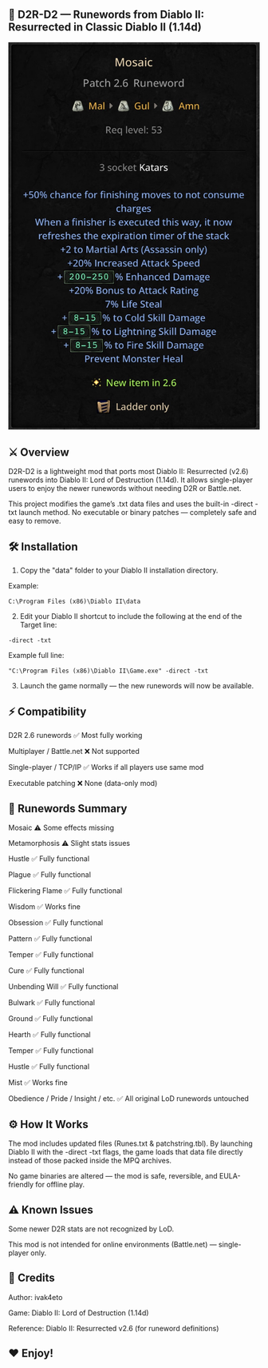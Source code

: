 ## 🧩 D2R-D2 — Runewords from Diablo II: Resurrected in Classic Diablo II (1.14d)

![D2R](https://github.com/ivak4eto/d2r-d2/blob/main/IMG_0671.jpeg)


## ⚔️ Overview

D2R-D2 is a lightweight mod that ports most Diablo II: Resurrected (v2.6) runewords into Diablo II: Lord of Destruction (1.14d).
It allows single-player users to enjoy the newer runewords without needing D2R or Battle.net.

This project modifies the game’s .txt data files and uses the built-in -direct -txt launch method.
No executable or binary patches — completely safe and easy to remove.

## 🛠️ Installation

1. Copy the "data" folder to your Diablo II installation directory.

Example:

```shell
C:\Program Files (x86)\Diablo II\data
```

2. Edit your Diablo II shortcut to include the following at the end of the Target line:

```shell
-direct -txt
```

Example full line:

```shell
"C:\Program Files (x86)\Diablo II\Game.exe" -direct -txt
```

3. Launch the game normally — the new runewords will now be available.


## ⚡ Compatibility

D2R 2.6 runewords	✅ Most fully working

Multiplayer / Battle.net	❌ Not supported

Single-player / TCP/IP	✅ Works if all players use same mod

Executable patching	❌ None (data-only mod)


## 💎 Runewords Summary


Mosaic	⚠️	Some effects missing

Metamorphosis	⚠️	Slight stats issues

Hustle	✅	Fully functional

Plague	✅	Fully functional

Flickering Flame	✅	Fully functional

Wisdom	✅	Works fine

Obsession	✅	Fully functional

Pattern	✅	Fully functional

Temper	✅	Fully functional

Cure	✅	Fully functional

Unbending Will	✅	Fully functional

Bulwark	✅	Fully functional

Ground	✅	Fully functional

Hearth	✅	Fully functional

Temper	✅	Fully functional

Hustle	✅	Fully functional

Mist	✅	Works fine

Obedience / Pride / Insight / etc.	✅	All original LoD runewords untouched


## ⚙️ How It Works

The mod includes updated files (Runes.txt & patchstring.tbl). By launching Diablo II with the -direct -txt flags, the game loads that data file directly instead of those packed inside the MPQ archives.

No game binaries are altered — the mod is safe, reversible, and EULA-friendly for offline play.


## ⚠️ Known Issues

Some newer D2R stats are not recognized by LoD.

This mod is not intended for online environments (Battle.net) — single-player only.


## 💬 Credits

Author: ivak4eto

Game: Diablo II: Lord of Destruction (1.14d)

Reference: Diablo II: Resurrected v2.6 (for runeword definitions)

## ❤️ Enjoy!
